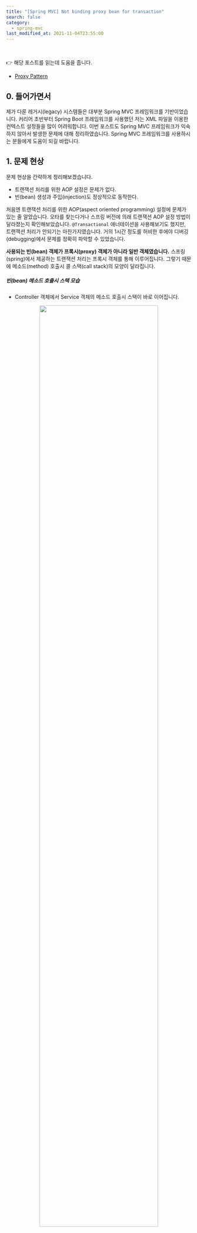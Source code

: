 ```yaml
---
title: "[Spring MVC] Not binding proxy bean for transaction"
search: false
category:
  - spring-mvc
last_modified_at: 2021-11-04T23:55:00
---
```


<br>

👉 해당 포스트를 읽는데 도움을 줍니다.
- [Proxy Pattern][proxy-pattern-link]

## 0. 들어가면서
제가 다룬 레거시(legacy) 시스템들은 대부분 Spring MVC 프레임워크를 기반이었습니다. 
커리어 초반부터 Spring Boot 프레임워크를 사용했던 저는 XML 파일을 이용한 컨텍스트 설정들을 많이 어려워합니다. 
이번 포스트도 Spring MVC 프레임워크가 익숙하지 않아서 발생한 문제에 대해 정리하였습니다. 
Spring MVC 프레임워크를 사용하시는 분들에게 도움이 되길 바랍니다. 

## 1. 문제 현상
문제 현상을 간략하게 정리해보겠습니다. 
- 트랜잭션 처리를 위한 AOP 설정은 문제가 없다.
- 빈(bean) 생성과 주입(injection)도 정상적으로 동작한다.

처음엔 트랜잭션 처리를 위한 AOP(aspect oriented programming) 설정에 문제가 있는 줄 알았습니다. 
오타를 찾는다거나 스프링 버전에 의래 트랜잭션 AOP 설정 방법이 달라졌는지 확인해보았습니다. 
`@Transactional` 애너테이션을 사용해보기도 했지만, 트랜잭션 처리가 안되기는 마찬가지였습니다. 
거의 1시간 정도를 허비한 후에야 디버깅(debugging)에서 문제를 정확히 파악할 수 있었습니다. 

**사용되는 빈(bean) 객체가 프록시(proxy) 객체가 아니라 일반 객체였습니다.** 
스프링(spring)에서 제공하는 트랜잭션 처리는 프록시 객체를 통해 이루어집니다. 
그렇기 때문에 메소드(method) 호출시 콜 스택(call stack)의 모양이 달라집니다. 

##### 빈(bean) 메소드 호출시 스택 모습
- Controller 객체에서 Service 객체의 메소드 호출시 스택이 바로 이어집니다.

<p align="center"><img src="/images/do-not-bind-proxy-spring-mvc-transaction-1.JPG" width="80%"></p>

##### 트랜잭션 처리된 빈(bean) 메소드 호출시 스택 모습
- Controller 객체에서 Service 객체의 메소드 호출시 프록시 객체의 중간 로직을 거치게 됩니다.
- 스택을 보면 트랜잭션 처리를 위한 인터셉터가 존재합니다. (빨간 박스)

<p align="center"><img src="/images/do-not-bind-proxy-spring-mvc-transaction-2.JPG" width="80%"></p>

## 2. 문제 원인
트랜잭션 처리가 실패하는 현상이 프록시 객체가 아닌 일반 객체를 주입 받아서 발생하는 것은 확인하였습니다. 
어떤 이유로 이런 현상이 일어나는지 문제의 원인을 찾아보았습니다. 
언제나 그렇듯 `StackOverflow`에서 해답을 찾을 수 있었습니다.

##### StackOverflow 답변
- 동일한 객체에 대해 `component-scan` 행위를 두 번 수행한 것으로 예상된다.
- 처음은 Proxy 객체, 두번째는 Non-Proxy 객체가 생성된다.

<p align="center"><img src="/images/do-not-bind-proxy-spring-mvc-transaction-3.JPG" width="80%"></p>
<center>이미지 출처, hthttps://en.wikipedia.org/wiki/Proxy_pattern</center><br>

확인해보니 `applicationContext.xml`, `dispatcher-servlet.xml` 두 파일에서 컴포넌트 스캔(component-scan) 작업을 수행하고 있었습니다. 
컴포넌트 스캔이 두 번 발생한 원인은 스프링의 동작 순서와 연관되어 있지만, 이번 포스트에선 다루지 않겠습니다.

##### component-scan 설정
- 아래와 같은 컴포넌트 스캔 설정이 `applicationContext.xml`, `dispatcher-servlet.xml` 파일에 존재하였습니다. 
- 프로젝트 `blog.in.action` 하위 패키지에 모든 컴포넌트를 찾습니다.

```xml
    <mvc:annotation-driven/>
    <context:component-scan base-package="blog.in.action"></context:component-scan>
```

## 3. 해결방법
컴포넌트 스캔 작업시 제외할 컴포넌트 종류를 선택하였습니다. 

##### dispatcher-servlet.xml 파일
- `@Controller` 애너테이션이 붙은 컴포넌트만 찾습니다.
- `@Service`, `@Repository` 애너테이션 붙은 컴포넌트는 제외합니다.

```xml
    <mvc:annotation-driven/>
    <context:component-scan base-package="blog.in.action" use-default-filters="false">
        <context:include-filter type="annotation" expression="org.springframework.stereotype.Controller"/>
        <context:exclude-filter type="annotation" expression="org.springframework.stereotype.Service"/>
        <context:exclude-filter type="annotation" expression="org.springframework.stereotype.Repository"/>
    </context:component-scan>
```

##### applicationContext.xml 파일
- `@Service`, `@Repository` 애너테이션이 붙은 컴포넌트는 포함합니다.
- `@Controller` 애너테이션이 붙은 컴포넌트는 제외합니다.

```xml
    <mvc:annotation-driven/>
    <context:component-scan base-package="blog.in.action" use-default-filters="false">
        <context:include-filter type="annotation" expression="org.springframework.stereotype.Service"/>
        <context:include-filter type="annotation" expression="org.springframework.stereotype.Repository"/>
        <context:exclude-filter type="annotation" expression="org.springframework.stereotype.Controller"/>
    </context:component-scan>
```

## 4. 결과 확인

### 4.1. 생성자 주입 로그 확인

#### 4.1.1. BlogController 클래스 
- 생성자 주입시 빈(bean) 객체에 대한 정보를 로그로 출력합니다.

```java
package blog.in.action.controller;

import blog.in.action.service.BlogService;
import java.util.logging.Logger;
import org.springframework.web.bind.annotation.RequestMapping;
import org.springframework.web.bind.annotation.RestController;

@RestController
public class BlogController {

    private Logger log = Logger.getLogger(BlogController.class.getName());

    private final BlogService blogService;

    public BlogController(BlogService blogService) {
        log.info("BlogController 생성자 주입: " + blogService);
        this.blogService = blogService;
    }

    @RequestMapping(value = {"", "/"})
    public String index() {
        return "index";
    }

    @RequestMapping("/update")
    public void updateBlog() {
        blogService.updateBlog();
    }

    @RequestMapping("/rollback")
    public void rollbackAfterException() {
        blogService.rollbackAfterException();
    }
}
```

##### 컴포넌트 스캔시 별도 설정이 없는 경우 로그
- 생성자 주입이 2회 발생합니다.
    - `blog.in.action.service.impl.BlogServiceImpl@68fbc8b8`
    - `blog.in.action.service.impl.BlogServiceImpl@51f4704b`

```
05-Nov-2021 02:36:53.426 INFO [RMI TCP Connection(3)-127.0.0.1] org.springframework.web.context.ContextLoader.initWebApplicationContext Root WebApplicationContext: initialization started
05-Nov-2021 02:36:55.045 INFO [RMI TCP Connection(3)-127.0.0.1] blog.in.action.controller.BlogController.<init> BlogController 생성자 주입: blog.in.action.service.impl.BlogServiceImpl@68fbc8b8
05-Nov-2021 02:36:55.061 INFO [RMI TCP Connection(3)-127.0.0.1] org.springframework.web.context.ContextLoader.initWebApplicationContext Root WebApplicationContext initialized in 1635 ms
05-Nov-2021 02:36:55.276 WARNING [RMI TCP Connection(3)-127.0.0.1] org.apache.catalina.util.SessionIdGeneratorBase.createSecureRandom [SHA1PRNG] 알고리즘을 사용하여, 세션 ID를 생성하기 위한 SecureRandom 객체를 생성하는데, [215] 밀리초가 소요됐습니다.
05-Nov-2021 02:36:55.309 INFO [RMI TCP Connection(3)-127.0.0.1] org.springframework.web.servlet.FrameworkServlet.initServletBean Initializing Servlet 'dispatcher'
05-Nov-2021 02:36:55.376 INFO [RMI TCP Connection(3)-127.0.0.1] blog.in.action.controller.BlogController.<init> BlogController 생성자 주입: blog.in.action.service.impl.BlogServiceImpl@51f4704b
05-Nov-2021 02:36:55.408 INFO [RMI TCP Connection(3)-127.0.0.1] org.springframework.web.servlet.FrameworkServlet.initServletBean Completed initialization in 99 ms
```

##### 컴포넌트 스캔 대상을 지정한 후 로그
- 생성자 주입이 1회 발생합니다.

```
05-Nov-2021 02:38:27.920 INFO [RMI TCP Connection(3)-127.0.0.1] org.springframework.web.context.ContextLoader.initWebApplicationContext Root WebApplicationContext: initialization started
05-Nov-2021 02:38:29.515 INFO [RMI TCP Connection(3)-127.0.0.1] org.springframework.web.context.ContextLoader.initWebApplicationContext Root WebApplicationContext initialized in 1595 ms
05-Nov-2021 02:38:29.714 WARNING [RMI TCP Connection(3)-127.0.0.1] org.apache.catalina.util.SessionIdGeneratorBase.createSecureRandom [SHA1PRNG] 알고리즘을 사용하여, 세션 ID를 생성하기 위한 SecureRandom 객체를 생성하는데, [199] 밀리초가 소요됐습니다.
05-Nov-2021 02:38:29.740 INFO [RMI TCP Connection(3)-127.0.0.1] org.springframework.web.servlet.FrameworkServlet.initServletBean Initializing Servlet 'dispatcher'
05-Nov-2021 02:38:29.824 INFO [RMI TCP Connection(3)-127.0.0.1] blog.in.action.controller.BlogController.<init> BlogController 생성자 주입: blog.in.action.service.impl.BlogServiceImpl@34114842
05-Nov-2021 02:38:29.855 INFO [RMI TCP Connection(3)-127.0.0.1] org.springframework.web.servlet.FrameworkServlet.initServletBean Completed initialization in 115 ms
```

### 4.2. 롤백(rollback) 정상 동작 여부 확인

#### 4.2.1. BlogServiceImpl 클래스
- `updateBlog` 메소드 - 정상적으로 업데이트를 수행합니다.
- `rollbackAfterException` 메소드 - 의도적으로 예외(exception) 발생 후 롤백 여부를 확인합니다.

```java
package blog.in.action.service.impl;

import blog.in.action.dao.BlogDao;
import blog.in.action.service.BlogService;
import org.springframework.stereotype.Service;

@Service
public class BlogServiceImpl implements BlogService {

    private final BlogDao blogDao;

    public BlogServiceImpl(BlogDao blogDao) {
        this.blogDao = blogDao;
    }

    @Override
    public void updateBlog() {
        blogDao.updateBlog();
    }

    @Override
    public void rollbackAfterException() {
        blogDao.updateBlog();
        if (true) {
            throw new RuntimeException("occur exception");
        }
    }
}
```

##### 테스트 수행 전 데이터

<p align="left"><img src="/images/do-not-bind-proxy-spring-mvc-transaction-4.JPG"></p>

##### updateBlog 메소드 - curl 명령어

```
$ curl http://localhost:8080/update
```

##### updateBlog 메소드 테스트 결과
- `authorities` 항목이 `NULL`로 바뀌었습니다.

<p align="left"><img src="/images/do-not-bind-proxy-spring-mvc-transaction-5.JPG"></p>

##### rollbackAfterException 메소드 - curl 명령어

```
$ curl http://localhost:8080/rollback
```

##### rollbackAfterException 메소드 테스트 결과 로그
- 데이터가 변경되지 않았으므로 별도 이미지를 첨부하지 않았습니다. 
- 서버 에러가 발생한 것을 확인 후 쿼리를 통해 데이터를 확인합니다.

```
$ curl http://localhost:8080/rollback
...
org.springframework.web.util.NestedServletException: Request processing failed; nested exception is java.lang.RuntimeException: occur exception
        org.springframework.web.servlet.FrameworkServlet.processRequest(FrameworkServlet.java:1014)
        org.springframework.web.servlet.FrameworkServlet.doGet(FrameworkServlet.java:898)
        javax.servlet.http.HttpServlet.service(HttpServlet.java:655)
        org.springframework.web.servlet.FrameworkServlet.service(FrameworkServlet.java:883)
        javax.servlet.http.HttpServlet.service(HttpServlet.java:764)
        org.apache.tomcat.websocket.server.WsFilter.doFilter(WsFilter.java:53)
...
```

#### TEST CODE REPOSITORY
- <https://github.com/Junhyunny/blog-in-action/tree/master/2021-11-04-do-not-bind-proxy-spring-mvc-transaction>

#### REFERENCE
- <https://stackoverflow.com/questions/18995298/why-proxy-is-not-used-to-autowire>
- <https://stackoverflow.com/questions/11486401/autowired-spring-bean-is-not-a-proxy>
- <https://javannspring.tistory.com/231>
- <https://codedragon.tistory.com/9017>

[proxy-pattern-link]: https://junhyunny.github.io/information/design-pattern/proxy-pattern/